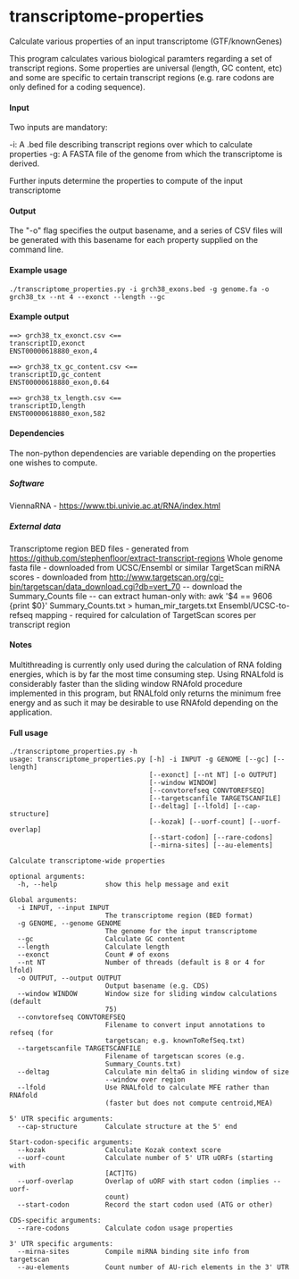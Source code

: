 # transcriptome-properties
Calculate various properties of an input transcriptome (GTF/knownGenes)

This program calculates various biological paramters regarding a set of transcript regions. Some properties are universal (length, GC content, etc) and some are specific to certain transcript regions (e.g. rare codons are only defined for a coding sequence).

#### Input 

Two inputs are mandatory: 

-i: A .bed file describing transcript regions over which to calculate properties
-g: A FASTA file of the genome from which the transcriptome is derived. 

Further inputs determine the properties to compute of the input transcriptome

#### Output 

The "-o" flag specifies the output basename, and a series of CSV files will be generated with this basename for each property supplied on the command line. 

#### Example usage
```
./transcriptome_properties.py -i grch38_exons.bed -g genome.fa -o grch38_tx --nt 4 --exonct --length --gc
```

#### Example output

```
==> grch38_tx_exonct.csv <==
transcriptID,exonct
ENST00000618880_exon,4

==> grch38_tx_gc_content.csv <==
transcriptID,gc_content
ENST00000618880_exon,0.64

==> grch38_tx_length.csv <==
transcriptID,length
ENST00000618880_exon,582
```

#### Dependencies

The non-python dependencies are variable depending on the properties one wishes to compute. 

##### Software

ViennaRNA - https://www.tbi.univie.ac.at/RNA/index.html

##### External data

Transcriptome region BED files - generated from https://github.com/stephenfloor/extract-transcript-regions
Whole genome fasta file - downloaded from UCSC/Ensembl or similar
TargetScan miRNA scores - downloaded from http://www.targetscan.org/cgi-bin/targetscan/data_download.cgi?db=vert_70
 -- download the Summary_Counts file
 -- can extract human-only with: awk '$4 == 9606 {print $0}' Summary_Counts.txt > human_mir_targets.txt
Ensembl/UCSC-to-refseq mapping - required for calculation of TargetScan scores per transcript region

#### Notes

Multithreading is currently only used during the calculation of RNA folding energies, which is by far the most time consuming step. Using RNALfold
is considerably faster than the sliding window RNAfold procedure implemented in this program, but RNALfold only returns the minimum free energy and as such it may be desirable to use RNAfold depending on the application. 

#### Full usage 
```
./transcriptome_properties.py -h
usage: transcriptome_properties.py [-h] -i INPUT -g GENOME [--gc] [--length]
                                   [--exonct] [--nt NT] [-o OUTPUT]
                                   [--window WINDOW]
                                   [--convtorefseq CONVTOREFSEQ]
                                   [--targetscanfile TARGETSCANFILE]
                                   [--deltag] [--lfold] [--cap-structure]
                                   [--kozak] [--uorf-count] [--uorf-overlap]
                                   [--start-codon] [--rare-codons]
                                   [--mirna-sites] [--au-elements]

Calculate transcriptome-wide properties

optional arguments:
  -h, --help            show this help message and exit

Global arguments:
  -i INPUT, --input INPUT
                        The transcriptome region (BED format)
  -g GENOME, --genome GENOME
                        The genome for the input transcriptome
  --gc                  Calculate GC content
  --length              Calculate length
  --exonct              Count # of exons
  --nt NT               Number of threads (default is 8 or 4 for lfold)
  -o OUTPUT, --output OUTPUT
                        Output basename (e.g. CDS)
  --window WINDOW       Window size for sliding window calculations (default
                        75)
  --convtorefseq CONVTOREFSEQ
                        Filename to convert input annotations to refseq (for
                        targetscan; e.g. knownToRefSeq.txt)
  --targetscanfile TARGETSCANFILE
                        Filename of targetscan scores (e.g.
                        Summary_Counts.txt)
  --deltag              Calculate min deltaG in sliding window of size
                        --window over region
  --lfold               Use RNALfold to calculate MFE rather than RNAfold
                        (faster but does not compute centroid,MEA)

5' UTR specific arguments:
  --cap-structure       Calculate structure at the 5' end

Start-codon-specific arguments:
  --kozak               Calculate Kozak context score
  --uorf-count          Calculate number of 5' UTR uORFs (starting with
                        [ACT]TG)
  --uorf-overlap        Overlap of uORF with start codon (implies --uorf-
                        count)
  --start-codon         Record the start codon used (ATG or other)

CDS-specific arguments:
  --rare-codons         Calculate codon usage properties

3' UTR specific arguments:
  --mirna-sites         Compile miRNA binding site info from targetscan
  --au-elements         Count number of AU-rich elements in the 3' UTR